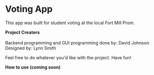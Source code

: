 Voting App
==========

This app was built for student voting at the local Fort Mill Prom.

<b>Project Creaters</b>
<br>
<br>
Backend programming and GUI programming done by: David Johnson
<br>
Designed by: Lynn Smith

Feel free to do whatever you'd like with the project. Have fun!

<b> How to use (coming soon)</b>

